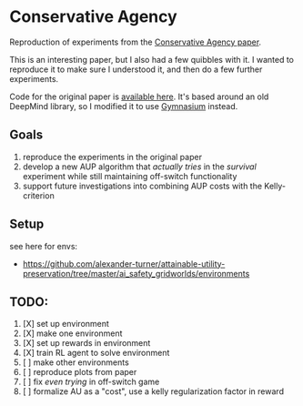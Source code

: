 # Conservative Agency

Reproduction of experiments from the [Conservative Agency paper](https://arxiv.org/abs/1902.09725).

This is an interesting paper, but I also had a few quibbles with it. I wanted to reproduce it to make sure I understood it, and then do a few further experiments.

Code for the original paper is [available here](https://github.com/alexander-turner/attainable-utility-preservation). It's based around an old DeepMind library, so I modified it to use [Gymnasium](https://github.com/Farama-Foundation/Gymnasium) instead.

## Goals

1. reproduce the experiments in the original paper
2. develop a new AUP algorithm that _actually tries_ in the *survival* experiment while still maintaining off-switch functionality
3. support future investigations into combining AUP costs with the Kelly-criterion

## Setup

see here for envs: 
* https://github.com/alexander-turner/attainable-utility-preservation/tree/master/ai_safety_gridworlds/environments

## TODO:

1. [X] set up environment
2. [X] make one environment
3. [X] set up rewards in environment
4. [X] train RL agent to solve environment
5. [ ] make other environments
6. [ ] reproduce plots from paper
7. [ ] fix _even trying_ in off-switch game
8. [ ] formalize AU as a "cost", use a kelly regularization factor in reward
